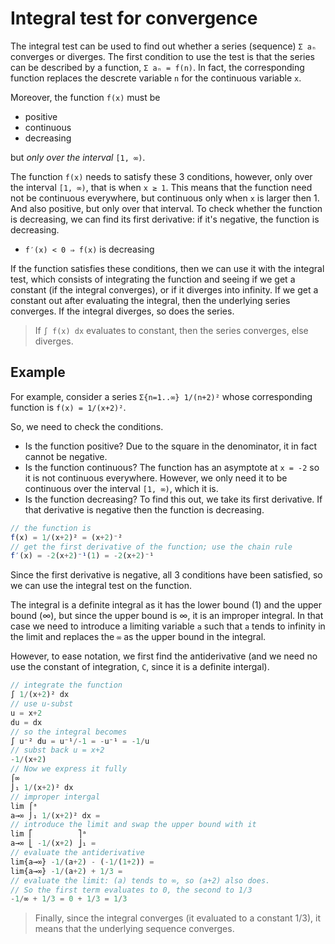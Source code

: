 # Integral test for convergence

The integral test can be used to find out whether a series (sequence) `Σ aₙ` converges or diverges. The first condition to use the test is that the series can be described by a function, `Σ aₙ = f(n)`. In fact, the corresponding function replaces the descrete variable `n` for the continuous variable `x`.

Moreover, the function `f(x)` must be
- positive
- continuous
- decreasing

but *only over the interval* `[1, ∞)`.

The function `f(x)` needs to satisfy these 3 conditions, however, only over the interval `[1, ∞)`, that is when `x ≥ 1`. This means that the function need not be continuous everywhere, but continuous only when `x` is larger then 1. And also positive, but only over that interval. To check whether the function is decreasing, we can find its first derivative: if it's negative, the function is decreasing.
- `f′(x) < 0 ⇒ f(x)` is decreasing


If the function satisfies these conditions, then we can use it with the integral test, which consists of integrating the function and seeing if we get a constant (if the integral converges), or if it diverges into infinity. If we get a constant out after evaluating the integral, then the underlying series converges. If the integral diverges, so does the series.

>If `∫ f(x) dx` evaluates to constant, then the series converges, else diverges.

## Example

For example, consider a series `Σ{n=1..∞} 1/(n+2)²` whose corresponding function is `f(x) = 1/(x+2)²`.

So, we need to check the conditions.
- Is the function positive? 
  Due to the square in the denominator, it in fact cannot be negative.
- Is the function continuous? 
  The function has an asymptote at `x = -2` so it is not continuous everywhere. However, we only need it to be continuous over the interval `[1, ∞)`, which it is.
- Is the function decreasing? 
  To find this out, we take its first derivative. If that derivative is negative then the function is decreasing.

```js
// the function is
f(x) = 1/(x+2)² = (x+2)⁻²
// get the first derivative of the function; use the chain rule
f′(x) = -2(x+2)⁻¹(1) = -2(x+2)⁻¹
```

Since the first derivative is negative, all 3 conditions have been satisfied, so we can use the integral test on the function.

The integral is a definite integral as it has the lower bound (1) and the upper bound (∞), but since the upper bound is ∞, it is an improper integral. In that case we need to introduce a limiting variable `a` such that `a` tends to infinity in the limit and replaces the `∞` as the upper bound in the integral.

However, to ease notation, we first find the antiderivative (and we need no use the constant of integration, `C`, since it is a definite intergal).

```js
// integrate the function
∫ 1/(x+2)² dx
// use u-subst
u = x+2
du = dx
// so the integral becomes
∫ u⁻² du = u⁻¹/-1 = -u⁻¹ = -1/u
// subst back u = x+2
-1/(x+2)
// Now we express it fully
⌠∞               
⌡₁ 1/(x+2)² dx
// improper intergal
lim ⌠ᵃ
a→∞ ⌡₁ 1/(x+2)² dx =
// introduce the limit and swap the upper bound with it
lim ⎡          ⎤ᵃ
a→∞ ⎣ -1/(x+2) ⎦₁ =
// evaluate the antiderivative
lim{a→∞} -1/(a+2) - (-1/(1+2)) =
lim{a→∞} -1/(a+2) + 1/3 =
// evaluate the limit: (a) tends to ∞, so (a+2) also does.
// So the first term evaluates to 0, the second to 1/3
-1/∞ + 1/3 = 0 + 1/3 = 1/3
```

>Finally, since the integral converges (it evaluated to a constant 1/3), it means that the underlying sequence converges.
